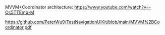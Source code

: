 MVVM+Coordinator architecture:  https://www.youtube.com/watch?v=-Oc5TTEmb-M

https://github.com/PeterWu9/TestNavigationUIKit/blob/main/MVVM%2BCoordinator.pdf

